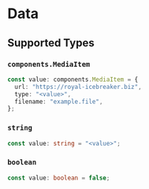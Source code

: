 # Data


## Supported Types

### `components.MediaItem`

```typescript
const value: components.MediaItem = {
  url: "https://royal-icebreaker.biz",
  type: "<value>",
  filename: "example.file",
};
```

### `string`

```typescript
const value: string = "<value>";
```

### `boolean`

```typescript
const value: boolean = false;
```

